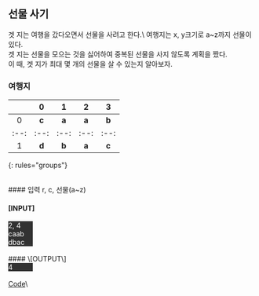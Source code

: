 ## 선물 사기

겟 지는 여행을 갔다오면서 선물을 사려고 한다.\ 
여행지는 x, y크기로 a~z까지 선물이 있다. \
겟 지는 선물을 모으는 것을 싫어하여 중복된 선물을 사지 않도록 계획을 짰다. \
이 때, 겟 지가 최대 몇 개의 선물을 살 수 있는지 알아보자.
<br>

### 여행지

| | 0 | 1 | 2 | 3 | 
|:--:|:--:|:--:|:--:|:--:|
| 0 | **c** | **a** | **a** | **b** |
|:--:|:--:|:--:|:--:|:--:|
| 1 | **d** | **b** | **a** | **c** |
{: rules="groups"}

<br>
#### 입력
r, c, 선물(a~z)

#### \[INPUT\]

<div style="background-color: rgb(50, 50, 50); width: 10%; color: white">
2, 4 <br>
caab <br>
dbac
</div>

<br>
#### \[OUTPUT\]
<div style="background-color: rgb(50, 50, 50); width: 10%; color: white">
4
</div>


<br>
<a href="https://github.com/KangSooHan/algorithm/blob/main/Algorithm/DFS/">Code</a>\
